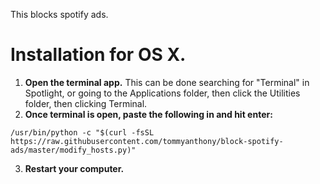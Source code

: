 This blocks spotify ads.

# Installation for OS X.
1. **Open the terminal app.** This can be done searching for "Terminal" in
   Spotlight, or going to the Applications folder, then click the Utilities
   folder, then clicking Terminal.
2. **Once terminal is open, paste the following in and hit enter:**
```
/usr/bin/python -c "$(curl -fsSL https://raw.githubusercontent.com/tommyanthony/block-spotify-ads/master/modify_hosts.py)"
```
3. **Restart your computer.**
